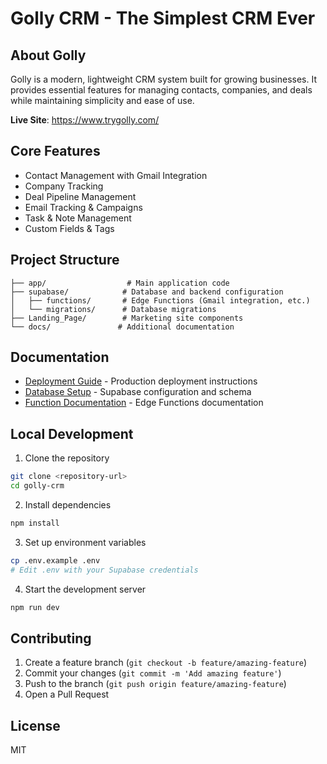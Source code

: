 # Golly CRM - The Simplest CRM Ever

## About Golly

Golly is a modern, lightweight CRM system built for growing businesses. It provides essential features for managing contacts, companies, and deals while maintaining simplicity and ease of use.

**Live Site**: https://www.trygolly.com/

## Core Features

- Contact Management with Gmail Integration
- Company Tracking
- Deal Pipeline Management
- Email Tracking & Campaigns
- Task & Note Management
- Custom Fields & Tags

## Project Structure

```
├── app/                  # Main application code
├── supabase/            # Database and backend configuration
│   ├── functions/       # Edge Functions (Gmail integration, etc.)
│   └── migrations/      # Database migrations
├── Landing_Page/        # Marketing site components
└── docs/               # Additional documentation
```

## Documentation

- [Deployment Guide](DEPLOYMENT.md) - Production deployment instructions
- [Database Setup](supabase/README.md) - Supabase configuration and schema
- [Function Documentation](supabase/functions/README.md) - Edge Functions documentation

## Local Development

1. Clone the repository
```bash
git clone <repository-url>
cd golly-crm
```

2. Install dependencies
```bash
npm install
```

3. Set up environment variables
```bash
cp .env.example .env
# Edit .env with your Supabase credentials
```

4. Start the development server
```bash
npm run dev
```

## Contributing

1. Create a feature branch (`git checkout -b feature/amazing-feature`)
2. Commit your changes (`git commit -m 'Add amazing feature'`)
3. Push to the branch (`git push origin feature/amazing-feature`)
4. Open a Pull Request

## License

MIT
